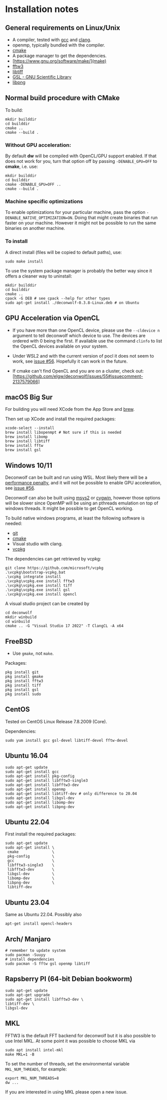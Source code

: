 # Installation notes

## General requirements on Linux/Unix

- A compiler, tested with [gcc](https://gcc.gnu.org/) and
  [clang](https://clang.llvm.org/).
- openmp, typically bundled with the compiler.
- [cmake](https://cmake.org/)
- A package manager to get the dependencies.
- [https://www.gnu.org/software/make/](make)
- [fftw3](https://www.fftw.org/)
- [libtiff](https://libtiff.gitlab.io/libtiff/)
- [GSL - GNU Scientific Library](https://www.gnu.org/software/gsl/)
- [libpng](http://libpng.org/pub/png/libpng.html)

## Normal build procedure with CMake

To build:

``` shell
mkdir builddir
cd builddir
cmake ..
cmake --build .
```

### Without GPU acceleration:

By default **dw** will be compiled with OpenCL/GPU support enabled. If
 that does not work for you, turn that option off by passing
 `-DENABLE_GPU=OFF` to **cmake**, i.e. use:

 ``` shell
mkdir builddir
cd builddir
cmake -DENABLE_GPU=OFF ..
cmake --build .
 ```

### Machine specific optimizations

To enable optimizations for your particular machine, pass the option
 `-DENABLE_NATIVE_OPTIMIZATION=ON`. Doing that might create binaries
 that run faster on your machine. However it might not be possible to
 run the same binaries on another machine.


### To install

A direct install (files will be copied to default paths), use:
``` shell
sudo make install
```

To use the system package manager is probably the better way since it
offers a cleaner way to uninstall:

``` shell
mkdir builddir
cd builddir
cmake ..
cpack -G DEB # see cpack --help for other types
sudo apt-get install ./deconwolf-0.3.8-Linux.deb # on Ubuntu
```


## GPU Acceleration via OpenCL

- If you have more than one OpenCL device, please use the `--cldevice
  n` argument to tell deconwolf which device to use. The devices are
  ordered with 0 being the first. If available use the command
  `clinfo` to list the OpenCL devices available on your system.

- Under WSL2 and with the current version of pocl it does not seem to
work, see [issue
#56](https://github.com/elgw/deconwolf/issues/56). Hopefully it can
work in the future.

- If cmake can't find OpenCL and you are on a cluster, check out:
  [https://github.com/elgw/deconwolf/issues/55#issuecomment-2137579066]

## macOS Big Sur

For building you will need XCode from the App Store and [brew](https://brew.sh/).

Then set up XCode and install the required packages:
``` shell
xcode-select --install
brew install libopenmpt # Not sure if this is needed
brew install libomp
brew install libtiff
brew install fftw
brew install gsl
```

## Windows 10/11
Deconwolf can be built and run using WSL. Most likely there will be a
[performance
penalty](https://www.phoronix.com/scan.php?page=article&item=wsl-wsl2-tr3970x&num=1),
and it will not be possible to enable GPU acceleration, see [issue
#56](https://github.com/elgw/deconwolf/issues/56).

Deconwolf can also be built using [msys2](https://www.msys2.org/) or
[cygwin](https://www.cygwin.com/), however those options will be
slower since OpenMP will be using an pthreads emulation on top of
windows threads. It might be possible to get OpenCL working.

To build native windows programs, at least the following software is
needed:

- [git](https://git-scm.com/download)
- [cmake](https://cmake.org/download/)
- Visual studio with clang.
- [vcpkg](https://github.com/microsoft/vcpkg?tab=readme-ov-file#quick-start-windows)

The dependencies can get retrieved by vcpkg:
``` shell
git clone https://github.com/microsoft/vcpkg
.\vcpkg\bootstrap-vcpkg.bat
.\vcpkg integrate install
.\vcpkg\vcpkg.exe install fftw3
.\vcpkg\vcpkg.exe install tiff
.\vcpkg\vcpkg.exe install gsl
.\vcpkg\vcpkg.exe install opencl
```

A visual studio project can be created by

``` shell
cd deconwolf
mkdir winbuild
cd winbuild
cmake .. -G "Visual Studio 17 2022" -T ClangCL -A x64
```

## FreeBSD
- Use `gmake`, not `make`.

Packages:
``` shell
pkg install git
pkg install gmake
pkg install fftw3
pkg install tiff
pkg install gsl
pkg install sudo
```

## CentOS
Tested on CentOS Linux Release 7.8.2009 (Core).

Dependencies:
``` shell
sudo yum install gcc gsl-devel libtiff-devel fftw-devel
```

## Ubuntu 16.04
``` shell
sudo apt-get update
sudo apt-get install gcc
sudo apt-get install pkg-config
sudo apt-get install libfftw3-single3
sudo apt-get install libfftw3-dev
sudo apt-get install openmp
sudo apt-get install libtiff-dev # only difference to 20.04
sudo apt-get install libgsl-dev
sudo apt-get install libomp-dev
sudo apt-get install libpng-dev
```

## Ubuntu 22.04

First install the required packages:

``` shell
sudo apt-get update
sudo apt-get install \
 cmake               \
 pkg-config          \
 gcc                 \
 libfftw3-single3    \
 libfftw3-dev        \
 libgsl-dev          \
 libomp-dev          \
 libpng-dev          \
 libtiff-dev
```


## Ubuntu 23.04
Same as Ubuntu 22.04. Possibly also

``` shell
apt-get install opencl-headers
```

## Arch/ Manjaro

``` shell
# remember to update system
sudo pacman -Suuyy
# install dependencies
sudo pacman -S fftw gsl openmp libtiff
```

## Rapsberry PI (64-bit Debian bookworm)
``` shell
sudo apt-get update
sudo apt-get upgrade
sudo apt-get install libfftw3-dev \
libtiff-dev \
libgsl-dev
```

## MKL
FFTW3 is the default FFT backend for deconwolf but it is also possible to use
Intel MKL. At some point it was possible to choose MKL via

``` shel
sudo apt install intel-mkl
make MKL=1 -B
```

To set the number of threads, set the environmental variable
`MKL_NUM_THREADS`, for example:
``` shell
export MKL_NUM_THREADS=8
dw ...
```
If you are interested in using MKL please open a new issue.
